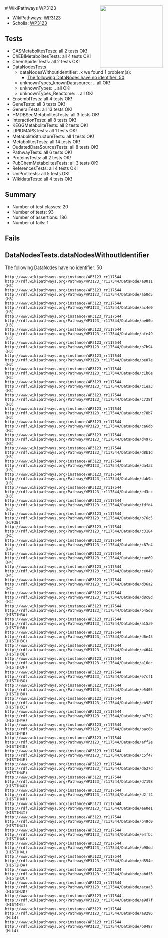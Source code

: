 <img style="float: right; width: 200px" src="https://upload.wikimedia.org/wikipedia/commons/thumb/8/83/Wplogo_with_text_500.png/640px-Wplogo_with_text_500.png" />
# WikiPathways WP3123

* WikiPathways: [WP3123](https://wikipathways.org/pathways/WP3123)
* Scholia: [WP3123](https://scholia.toolforge.org/wikipathways/WP3123)
## Tests
* CASMetabolitesTests: all 2 tests OK!
* ChEBIMetabolitesTests: all 4 tests OK!
* ChemSpiderTests: all 2 tests OK!
* DataNodesTests
    * dataNodesWithoutIdentifier: .x we found 1 problem(s):
        * [The following DataNodes have no identifier: 50](#8792c50c)
    * unknownTypes_knownDatasource: .. all OK!
    * unknownTypes: .. all OK!
    * unknownTypes_Reactome: .. all OK!
* EnsemblTests: all 4 tests OK!
* GeneTests: all 3 tests OK!
* GeneralTests: all 13 tests OK!
* HMDBSecMetabolitesTests: all 3 tests OK!
* InteractionTests: all 8 tests OK!
* KEGGMetaboliteTests: all 2 tests OK!
* LIPIDMAPSTests: all 1 tests OK!
* MetaboliteStructureTests: all 1 tests OK!
* MetabolitesTests: all 14 tests OK!
* OudatedDataSourcesTests: all 8 tests OK!
* PathwayTests: all 6 tests OK!
* ProteinsTests: all 2 tests OK!
* PubChemMetabolitesTests: all 3 tests OK!
* ReferencesTests: all 4 tests OK!
* UniProtTests: all 5 tests OK!
* WikidataTests: all 4 tests OK!


## Summary

* Number of test classes: 20
* Number of tests: 93
* Number of assertions: 186
* Number of fails: 1

## Fails

<a name="8792c50c" />

## DataNodesTests.dataNodesWithoutIdentifier

The following DataNodes have no identifier: 50
```
http://www.wikipathways.org/instance/WP3123_rr117544 http://rdf.wikipathways.org/Pathway/WP3123_rr117544/DataNode/a0011 (H3)
http://www.wikipathways.org/instance/WP3123_rr117544 http://rdf.wikipathways.org/Pathway/WP3123_rr117544/DataNode/ab0d5 (H3)
http://www.wikipathways.org/instance/WP3123_rr117544 http://rdf.wikipathways.org/Pathway/WP3123_rr117544/DataNode/ac4e0 (H3)
http://www.wikipathways.org/instance/WP3123_rr117544 http://rdf.wikipathways.org/Pathway/WP3123_rr117544/DataNode/ae60b (H3)
http://www.wikipathways.org/instance/WP3123_rr117544 http://rdf.wikipathways.org/Pathway/WP3123_rr117544/DataNode/afe49 (H3)
http://www.wikipathways.org/instance/WP3123_rr117544 http://rdf.wikipathways.org/Pathway/WP3123_rr117544/DataNode/b7b94 (H3)
http://www.wikipathways.org/instance/WP3123_rr117544 http://rdf.wikipathways.org/Pathway/WP3123_rr117544/DataNode/be07e (H3)
http://www.wikipathways.org/instance/WP3123_rr117544 http://rdf.wikipathways.org/Pathway/WP3123_rr117544/DataNode/c1b6e (H3)
http://www.wikipathways.org/instance/WP3123_rr117544 http://rdf.wikipathways.org/Pathway/WP3123_rr117544/DataNode/c1ea3 (H3)
http://www.wikipathways.org/instance/WP3123_rr117544 http://rdf.wikipathways.org/Pathway/WP3123_rr117544/DataNode/c738f (H3)
http://www.wikipathways.org/instance/WP3123_rr117544 http://rdf.wikipathways.org/Pathway/WP3123_rr117544/DataNode/c78b7 (H3)
http://www.wikipathways.org/instance/WP3123_rr117544 http://rdf.wikipathways.org/Pathway/WP3123_rr117544/DataNode/ca6db (H3)
http://www.wikipathways.org/instance/WP3123_rr117544 http://rdf.wikipathways.org/Pathway/WP3123_rr117544/DataNode/d4975 (H3)
http://www.wikipathways.org/instance/WP3123_rr117544 http://rdf.wikipathways.org/Pathway/WP3123_rr117544/DataNode/d8b1d (H3)
http://www.wikipathways.org/instance/WP3123_rr117544 http://rdf.wikipathways.org/Pathway/WP3123_rr117544/DataNode/da4a3 (H3)
http://www.wikipathways.org/instance/WP3123_rr117544 http://rdf.wikipathways.org/Pathway/WP3123_rr117544/DataNode/dab9a (H3)
http://www.wikipathways.org/instance/WP3123_rr117544 http://rdf.wikipathways.org/Pathway/WP3123_rr117544/DataNode/ed3cc (H3)
http://www.wikipathways.org/instance/WP3123_rr117544 http://rdf.wikipathways.org/Pathway/WP3123_rr117544/DataNode/fdfd4 (H3)
http://www.wikipathways.org/instance/WP3123_rr117544 http://rdf.wikipathways.org/Pathway/WP3123_rr117544/DataNode/b76c5 (H3F3B)
http://www.wikipathways.org/instance/WP3123_rr117544 http://rdf.wikipathways.org/Pathway/WP3123_rr117544/DataNode/c3184 (H4)
http://www.wikipathways.org/instance/WP3123_rr117544 http://rdf.wikipathways.org/Pathway/WP3123_rr117544/DataNode/c87e4 (H4)
http://www.wikipathways.org/instance/WP3123_rr117544 http://rdf.wikipathways.org/Pathway/WP3123_rr117544/DataNode/cae69 (H4)
http://www.wikipathways.org/instance/WP3123_rr117544 http://rdf.wikipathways.org/Pathway/WP3123_rr117544/DataNode/ce049 (H4)
http://www.wikipathways.org/instance/WP3123_rr117544 http://rdf.wikipathways.org/Pathway/WP3123_rr117544/DataNode/d36a2 (H4)
http://www.wikipathways.org/instance/WP3123_rr117544 http://rdf.wikipathways.org/Pathway/WP3123_rr117544/DataNode/d8c8d (H4)
http://www.wikipathways.org/instance/WP3123_rr117544 http://rdf.wikipathways.org/Pathway/WP3123_rr117544/DataNode/b45d8 (HIST1H3A)
http://www.wikipathways.org/instance/WP3123_rr117544 http://rdf.wikipathways.org/Pathway/WP3123_rr117544/DataNode/a15a9 (HIST1H3B)
http://www.wikipathways.org/instance/WP3123_rr117544 http://rdf.wikipathways.org/Pathway/WP3123_rr117544/DataNode/d6e43 (HIST1H3C)
http://www.wikipathways.org/instance/WP3123_rr117544 http://rdf.wikipathways.org/Pathway/WP3123_rr117544/DataNode/e4644 (HIST1H3E)
http://www.wikipathways.org/instance/WP3123_rr117544 http://rdf.wikipathways.org/Pathway/WP3123_rr117544/DataNode/a16ec (HIST1H3F)
http://www.wikipathways.org/instance/WP3123_rr117544 http://rdf.wikipathways.org/Pathway/WP3123_rr117544/DataNode/e7cf1 (HIST1H3G)
http://www.wikipathways.org/instance/WP3123_rr117544 http://rdf.wikipathways.org/Pathway/WP3123_rr117544/DataNode/e5405 (HIST1H3H)
http://www.wikipathways.org/instance/WP3123_rr117544 http://rdf.wikipathways.org/Pathway/WP3123_rr117544/DataNode/eb987 (HIST1H3I)
http://www.wikipathways.org/instance/WP3123_rr117544 http://rdf.wikipathways.org/Pathway/WP3123_rr117544/DataNode/b47f2 (HIST1H4A)
http://www.wikipathways.org/instance/WP3123_rr117544 http://rdf.wikipathways.org/Pathway/WP3123_rr117544/DataNode/bac8b (HIST1H4B)
http://www.wikipathways.org/instance/WP3123_rr117544 http://rdf.wikipathways.org/Pathway/WP3123_rr117544/DataNode/aff2e (HIST1H4D)
http://www.wikipathways.org/instance/WP3123_rr117544 http://rdf.wikipathways.org/Pathway/WP3123_rr117544/DataNode/c5f47 (HIST1H4E)
http://www.wikipathways.org/instance/WP3123_rr117544 http://rdf.wikipathways.org/Pathway/WP3123_rr117544/DataNode/d637d (HIST1H4F)
http://www.wikipathways.org/instance/WP3123_rr117544 http://rdf.wikipathways.org/Pathway/WP3123_rr117544/DataNode/d7198 (HIST1H4G)
http://www.wikipathways.org/instance/WP3123_rr117544 http://rdf.wikipathways.org/Pathway/WP3123_rr117544/DataNode/d2ff4 (HIST1H4H)
http://www.wikipathways.org/instance/WP3123_rr117544 http://rdf.wikipathways.org/Pathway/WP3123_rr117544/DataNode/ee0e1 (HIST1H4I)
http://www.wikipathways.org/instance/WP3123_rr117544 http://rdf.wikipathways.org/Pathway/WP3123_rr117544/DataNode/b49c0 (HIST1H4J)
http://www.wikipathways.org/instance/WP3123_rr117544 http://rdf.wikipathways.org/Pathway/WP3123_rr117544/DataNode/e4fbc (HIST1H4K)
http://www.wikipathways.org/instance/WP3123_rr117544 http://rdf.wikipathways.org/Pathway/WP3123_rr117544/DataNode/b98dd (HIST1H4L)
http://www.wikipathways.org/instance/WP3123_rr117544 http://rdf.wikipathways.org/Pathway/WP3123_rr117544/DataNode/d554e (HIST2H3A)
http://www.wikipathways.org/instance/WP3123_rr117544 http://rdf.wikipathways.org/Pathway/WP3123_rr117544/DataNode/abdf3 (HIST2H3C)
http://www.wikipathways.org/instance/WP3123_rr117544 http://rdf.wikipathways.org/Pathway/WP3123_rr117544/DataNode/acaa3 (HIST2H3D)
http://www.wikipathways.org/instance/WP3123_rr117544 http://rdf.wikipathways.org/Pathway/WP3123_rr117544/DataNode/e9d7f (HIST4H4)
http://www.wikipathways.org/instance/WP3123_rr117544 http://rdf.wikipathways.org/Pathway/WP3123_rr117544/DataNode/a8296 (MLL4)
http://www.wikipathways.org/instance/WP3123_rr117544 http://rdf.wikipathways.org/Pathway/WP3123_rr117544/DataNode/b0487 (MLL4)
```

